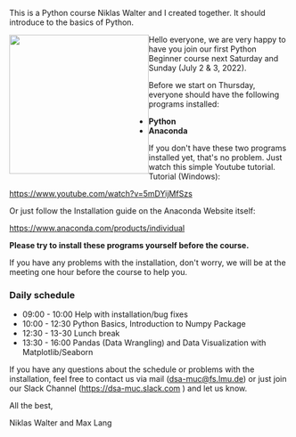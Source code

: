 This is a Python course Niklas Walter and I created together. It should introduce to the basics of Python.

<img src="https://static.wixstatic.com/media/64484b_829e39cd0bf4469aa86afb21b28c7e90~mv2.png" width="250" style="float: left;">

Hello everyone,
we are very happy to have you join our first Python Beginner course next Saturday and Sunday (July 2 & 3, 2022).

Before we start on Thursday, everyone should have the following programs installed:
* **Python**
* **Anaconda**

If you don't have these two programs installed yet, that's no problem. Just watch this simple Youtube tutorial.
Tutorial (Windows):

https://www.youtube.com/watch?v=5mDYijMfSzs

Or just follow the Installation guide on the Anaconda Website itself:

https://www.anaconda.com/products/individual

**Please try to install these programs yourself before the course.**

If you have any problems with the installation, don't worry, we will be at the meeting one hour before the course to help you.

### Daily schedule

* 09:00 - 10:00 Help with installation/bug fixes 
* 10:00 - 12:30 Python Basics, Introduction to Numpy Package 
* 12:30 - 13-30 Lunch break
* 13:30 - 16:00 Pandas (Data Wrangling) and Data Visualization with Matplotlib/Seaborn

If you have any questions about the schedule or problems with the installation, feel free to contact us via mail (dsa-muc@fs.lmu.de) or just join our Slack Channel (https://dsa-muc.slack.com ) and let us know.

All the best,

Niklas Walter and Max Lang
